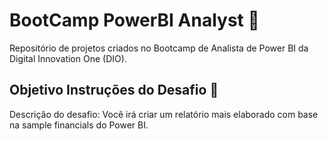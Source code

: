 # BootCamp PowerBI Analyst 🚀
Repositório de projetos criados no Bootcamp de Analista de Power BI da Digital Innovation One (DIO).

## Objetivo Instruções do Desafio 🎯
Descrição do desafio: Você irá criar um relatório mais elaborado com base na sample financials do Power BI.

